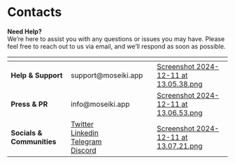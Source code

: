 # Contacts

**Need Help?**\
We’re here to assist you with any questions or issues you may have. Please feel free to reach out to us via email, and we’ll respond as soon as possible.

<table data-view="cards"><thead><tr><th></th><th></th><th></th><th data-hidden data-card-cover data-type="files"></th></tr></thead><tbody><tr><td><strong>Help &#x26; Support</strong></td><td>support@moseiki.app</td><td></td><td><a href="../.gitbook/assets/Screenshot 2024-12-11 at 13.05.38.png">Screenshot 2024-12-11 at 13.05.38.png</a></td></tr><tr><td><strong>Press &#x26; PR</strong></td><td>info@moseiki.app</td><td></td><td><a href="../.gitbook/assets/Screenshot 2024-12-11 at 13.06.53.png">Screenshot 2024-12-11 at 13.06.53.png</a></td></tr><tr><td><strong>Socials &#x26; Communities</strong></td><td><a href="https://x.com/MoseikiApp">Twitter</a><br><a href="https://www.linkedin.com/company/moseikiapp/posts/?feedView=all">Linkedin</a><br><a href="https://t.me/themoseikiway">Telegram</a><br><a href="https://discord.gg/moseiki">Discord</a></td><td></td><td><a href="../.gitbook/assets/Screenshot 2024-12-11 at 13.07.21.png">Screenshot 2024-12-11 at 13.07.21.png</a></td></tr></tbody></table>

